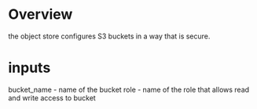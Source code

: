 # Overview

the object store configures S3 buckets in a way that is secure.

# inputs

bucket_name - name of the bucket
role - name of the role that allows read and write access to bucket
